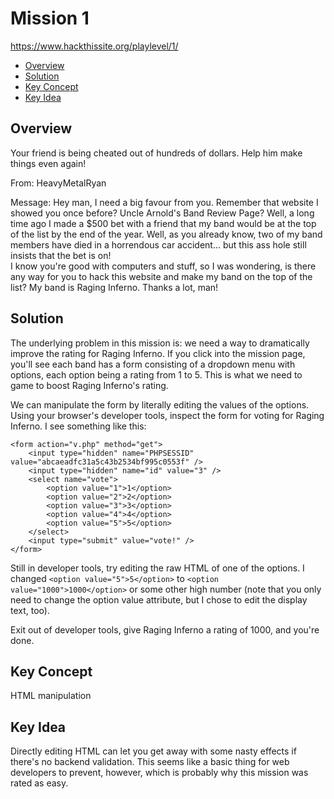 # Mission 1
https://www.hackthissite.org/playlevel/1/

- [Overview](#overview)
- [Solution](#solution)
- [Key Concept](#key-concept)
- [Key Idea](#key-idea)

## Overview
Your friend is being cheated out of hundreds of dollars. Help him make things even again!

From: HeavyMetalRyan

Message: Hey man, I need a big favour from you. Remember that website I showed you once before? Uncle Arnold's Band Review Page? Well, a long time ago I made a $500 bet with a friend that my band would be at the top of the list by the end of the year. Well, as you already know, two of my band members have died in a horrendous car accident... but this ass hole still insists that the bet is on!  
I know you're good with computers and stuff, so I was wondering, is there any way for you to hack this website and make my band on the top of the list? My band is Raging Inferno. Thanks a lot, man!

## Solution
The underlying problem in this mission is: we need a way to dramatically improve the rating for Raging Inferno. If you click into the mission page, you'll see each band has a form consisting of a dropdown menu with options, each option being a rating from 1 to 5. This is what we need to game to boost Raging Inferno's rating.

We can manipulate the form by literally editing the values of the options. Using your browser's developer tools, inspect the form for voting for Raging Inferno. I see something like this:
```
<form action="v.php" method="get">
	<input type="hidden" name="PHPSESSID" value="abcaeadfc31a5c43b2534bf995c0553f" />
	<input type="hidden" name="id" value="3" />
	<select name="vote">
		<option value="1">1</option>
		<option value="2">2</option>
		<option value="3">3</option>
		<option value="4">4</option>
		<option value="5">5</option>
	</select>
	<input type="submit" value="vote!" />
</form>
```

Still in developer tools, try editing the raw HTML of one of the options. I changed `<option value="5">5</option>` to `<option value="1000">1000</option>` or some other high number (note that you only need to change the option value attribute, but I chose to edit the display text, too).

Exit out of developer tools, give Raging Inferno a rating of 1000, and you're done.

## Key Concept
HTML manipulation

## Key Idea
Directly editing HTML can let you get away with some nasty effects if there's no backend validation. This seems like a basic thing for web developers to prevent, however, which is probably why this mission was rated as easy.